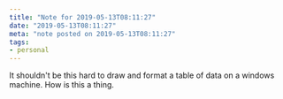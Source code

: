 ```yaml
---
title: "Note for 2019-05-13T08:11:27"
date: "2019-05-13T08:11:27"
meta: "note posted on 2019-05-13T08:11:27"
tags:
- personal
---
```

It shouldn't be this hard to draw and format a table of data on a windows machine. How is this a thing.
